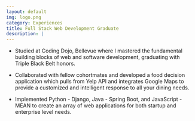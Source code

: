 ```yaml
---
layout: default
img: logo.png
category: Experiences
title: Full Stack Web Development Graduate
description: |
---
```


- Studied at Coding Dojo, Bellevue where I mastered the fundamental building blocks of web and software development, graduating with Triple Black Belt honors.

- Collaborated with fellow cohortmates and developed a food decision application which pulls from Yelp API and integrates Google Maps to provide a customized and intelligent response to all your dining needs.

- Implemented Python - Django, Java - Spring Boot, and JavaScript - MEAN to create an array of web applications for both startup and enterprise level needs.
